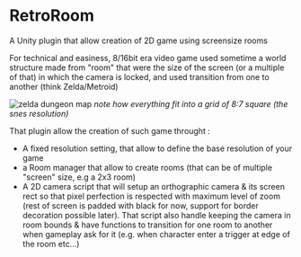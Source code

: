 # RetroRoom
A Unity plugin that allow creation of 2D game using screensize rooms

For technical and easiness, 8/16bit era video game used sometime a world structure made from "room" that were the size of the screen (or a multiple of that) in which the camera is locked, and used transition from one to another (think Zelda/Metroid)

![zelda dungeon map](http://i.imgur.com/PR0bneW.png)
_note how everything fit into a grid of 8:7 square (the snes resolution)_

That plugin allow the creation of such game throught : 

- A fixed resolution setting, that allow to define the base resolution of your game
- a Room manager that allow to create rooms (that can be of multiple "screen" size, e.g a 2x3 room)
- A 2D camera script that will setup an orthographic camera & its screen rect so that pixel perfection is respected with maximum level of zoom (rest of screen is padded with black for now, support for border decoration possible later). That script also handle keeping the camera in room bounds & have functions to transition for one room to another when gameplay ask for it (e.g. when character enter a trigger at edge of the room etc...)

